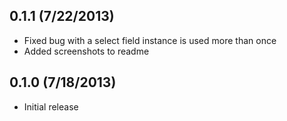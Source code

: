 0.1.1 (7/22/2013)
-------------------
 * Fixed bug with a select field instance is used more than once
 * Added screenshots to readme

0.1.0 (7/18/2013)
-------------------
 * Initial release
